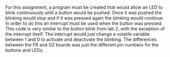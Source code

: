 For this assignment, a program must be created that would allow an LED to blink continuously until a button would be pushed. Once it was pushed the blinking would stop and if it was pressed again the blinking would continue. In order to do this an interrupt must be used when the button was pressed. This code is very similar to the button blink from lab 2, with the exception of the interrupt itself. The interrupt would just change a volatile variable between 1 and 0 to activate and deactivate the blinking. The differences between the FR and G2 boards was just the different pin numbers for the buttons and LEDs.